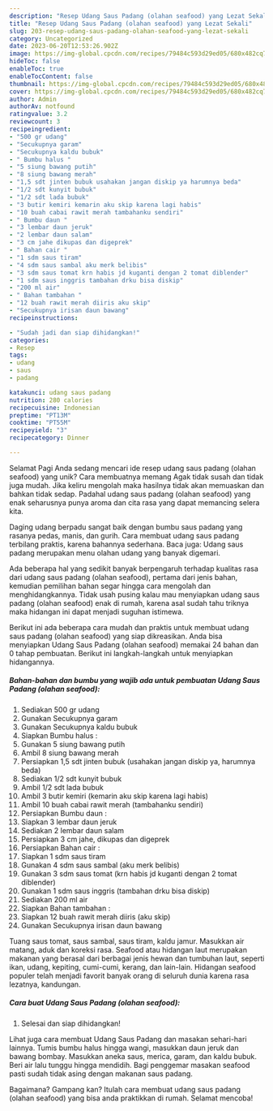 ```yaml
---
description: "Resep Udang Saus Padang (olahan seafood) yang Lezat Sekali"
title: "Resep Udang Saus Padang (olahan seafood) yang Lezat Sekali"
slug: 203-resep-udang-saus-padang-olahan-seafood-yang-lezat-sekali
category: Uncategorized
date: 2023-06-20T12:53:26.902Z
image: https://img-global.cpcdn.com/recipes/79484c593d29ed05/680x482cq70/udang-saus-padang-olahan-seafood-foto-resep-utama.jpg
hideToc: false
enableToc: true
enableTocContent: false
thumbnail: https://img-global.cpcdn.com/recipes/79484c593d29ed05/680x482cq70/udang-saus-padang-olahan-seafood-foto-resep-utama.jpg
cover: https://img-global.cpcdn.com/recipes/79484c593d29ed05/680x482cq70/udang-saus-padang-olahan-seafood-foto-resep-utama.jpg
author: Admin
authorAv: notfound
ratingvalue: 3.2
reviewcount: 3
recipeingredient:
- "500 gr udang"
- "Secukupnya garam"
- "Secukupnya kaldu bubuk"
- " Bumbu halus "
- "5 siung bawang putih"
- "8 siung bawang merah"
- "1,5 sdt jinten bubuk usahakan jangan diskip ya harumnya beda"
- "1/2 sdt kunyit bubuk"
- "1/2 sdt lada bubuk"
- "3 butir kemiri kemarin aku skip karena lagi habis"
- "10 buah cabai rawit merah tambahanku sendiri"
- " Bumbu daun "
- "3 lembar daun jeruk"
- "2 lembar daun salam"
- "3 cm jahe dikupas dan digeprek"
- " Bahan cair "
- "1 sdm saus tiram"
- "4 sdm saus sambal aku merk belibis"
- "3 sdm saus tomat krn habis jd kuganti dengan 2 tomat diblender"
- "1 sdm saus inggris tambahan drku bisa diskip"
- "200 ml air"
- " Bahan tambahan "
- "12 buah rawit merah diiris aku skip"
- "Secukupnya irisan daun bawang"
recipeinstructions:

- "Sudah jadi dan siap dihidangkan!"
categories:
- Resep
tags:
- udang
- saus
- padang

katakunci: udang saus padang 
nutrition: 280 calories
recipecuisine: Indonesian
preptime: "PT13M"
cooktime: "PT55M"
recipeyield: "3"
recipecategory: Dinner

---
```



Selamat Pagi Anda sedang mencari ide resep udang saus padang (olahan seafood) yang unik? Cara membuatnya memang Agak tidak susah dan tidak juga mudah. Jika keliru mengolah maka hasilnya tidak akan memuaskan dan bahkan tidak sedap. Padahal udang saus padang (olahan seafood) yang enak seharusnya punya aroma dan cita rasa yang dapat memancing selera kita.


Daging udang berpadu sangat baik dengan bumbu saus padang yang rasanya pedas, manis, dan gurih. Cara membuat udang saus padang terbilang praktis, karena bahannya sederhana. Baca juga: Udang saus padang merupakan menu olahan udang yang banyak digemari.

Ada beberapa hal yang sedikit banyak berpengaruh terhadap kualitas rasa dari udang saus padang (olahan seafood), pertama dari jenis bahan, kemudian pemilihan bahan segar hingga cara mengolah dan menghidangkannya. Tidak usah pusing kalau mau menyiapkan udang saus padang (olahan seafood) enak di rumah, karena asal sudah tahu triknya maka hidangan ini dapat menjadi suguhan istimewa.


Berikut ini ada beberapa cara mudah dan praktis untuk membuat udang saus padang (olahan seafood) yang siap dikreasikan. Anda bisa menyiapkan Udang Saus Padang (olahan seafood) memakai 24 bahan dan 0 tahap pembuatan. Berikut ini langkah-langkah untuk menyiapkan hidangannya.

<!--inarticleads1-->

##### Bahan-bahan dan bumbu yang wajib ada untuk pembuatan Udang Saus Padang (olahan seafood):

1. Sediakan 500 gr udang
1. Gunakan Secukupnya garam
1. Gunakan Secukupnya kaldu bubuk
1. Siapkan  Bumbu halus :
1. Gunakan 5 siung bawang putih
1. Ambil 8 siung bawang merah
1. Persiapkan 1,5 sdt jinten bubuk (usahakan jangan diskip ya, harumnya beda)
1. Sediakan 1/2 sdt kunyit bubuk
1. Ambil 1/2 sdt lada bubuk
1. Ambil 3 butir kemiri (kemarin aku skip karena lagi habis)
1. Ambil 10 buah cabai rawit merah (tambahanku sendiri)
1. Persiapkan  Bumbu daun :
1. Siapkan 3 lembar daun jeruk
1. Sediakan 2 lembar daun salam
1. Persiapkan 3 cm jahe, dikupas dan digeprek
1. Persiapkan  Bahan cair :
1. Siapkan 1 sdm saus tiram
1. Gunakan 4 sdm saus sambal (aku merk belibis)
1. Gunakan 3 sdm saus tomat (krn habis jd kuganti dengan 2 tomat diblender)
1. Gunakan 1 sdm saus inggris (tambahan drku bisa diskip)
1. Sediakan 200 ml air
1. Siapkan  Bahan tambahan :
1. Siapkan 12 buah rawit merah diiris (aku skip)
1. Gunakan Secukupnya irisan daun bawang


Tuang saus tomat, saus sambal, saus tiram, kaldu jamur. Masukkan air matang, aduk dan koreksi rasa. Seafood atau hidangan laut merupakan makanan yang berasal dari berbagai jenis hewan dan tumbuhan laut, seperti ikan, udang, kepiting, cumi-cumi, kerang, dan lain-lain. Hidangan seafood populer telah menjadi favorit banyak orang di seluruh dunia karena rasa lezatnya, kandungan. 

<!--inarticleads2-->

##### Cara buat Udang Saus Padang (olahan seafood):


1. Selesai dan siap dihidangkan!

Lihat juga cara membuat Udang Saus Padang dan masakan sehari-hari lainnya. Tumis bumbu halus hingga wangi, masukkan daun jeruk dan bawang bombay. Masukkan aneka saus, merica, garam, dan kaldu bubuk. Beri air lalu tunggu hingga mendidih. Bagi penggemar masakan seafood pasti sudah tidak asing dengan makanan saus padang. 

Bagaimana? Gampang kan? Itulah cara membuat udang saus padang (olahan seafood) yang bisa anda praktikkan di rumah. Selamat mencoba!
